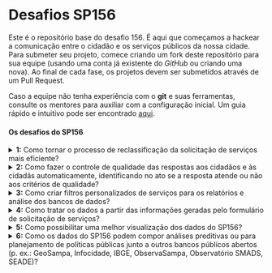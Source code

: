 # Desafios SP156

Este é o repositório base do desafio 156. É aqui que começamos a hackear a comunicação entre o cidadão e os serviços públicos da nossa cidade. Para submeter seu projeto, comece criando um fork deste repositório para sua equipe (usando uma conta já existente do *GitHub* ou criando uma nova). Ao final de cada fase, os projetos devem ser submetidos através de um Pull Request.

Caso a equipe não tenha experiência com o **git** e suas ferramentas, consulte os mentores para auxiliar com a configuração inicial. Um guia rápido e intuitivo pode ser encontrado [aqui](http://rogerdudler.github.io/git-guide/index.pt_BR.html).

#### Os desafios do SP156

<details>
  <summary><strong>1:</strong> Como tornar o processo de reclassificação da solicitação de serviços mais eficiente?</summary>
    <p>O SP156 possui cerca de 300 serviços em seu catálogo. Cada um desses serviços é de responsabilidade de um determinado órgão municipal. Ocorre que os cidadãos e operadores da Central Telefônica e das praças de atendimento nem sempre conseguem categorizar suas demandas a partir das categorias pré-estabelecidas pelos órgãos, o que gera a necessidade de reclassificação manual pelos gestores caso a solicitação tenha sido realizada ao órgão errado (A). Consequentemente, isso ocasiona maior tempo de espera para o cidadão ter sua demanda atendida.</p>

    ![imagemdesafio](./img/imagem-desafio-1.jpg)  

    <p>A realização da reclassificação de solicitação de forma mais eficiente tornaria o processo de atendimento mais rápido para o cidadão e economizaria tempo do servidor gasto com essa atividade.</p>
</details>
<details>
  <summary><strong>2:</strong> Como fazer o controle de qualidade das respostas aos cidadãos e às cidadãs automaticamente, identificando no ato se a resposta atende ou não aos critérios de qualidade?</summary>
    <p>Atualmente o gestor do serviço possui total flexibilidade quanto ao conteúdo da sua resposta para as solicitações feitas pelo cidadão. Em alguns casos, as respostas dadas pelo gestor do serviço são pouco compreensíveis ao cidadão (p. ex.: com nomes de sistemas internos, erros ortográficos, siglas e outros termos pouco usuais a quem não trabalha no governo) ou o espaço é preenchido de forma inadequada (p. ex.: com “.” ou “ ”), o que dificulta a compreensão pelo cidadão de como sua demanda foi tratada pelo órgão. Um controle de qualidade adequado permitiria aos gestores do156 dar um retorno aos responsáveis pelos serviços para que aprimorem a redação das respostas, tornando-as mais compreensíveis aos cidadãos e cidadãs.</p>

    <p>Além disso, algumas solicitações feitas pelo cidadão derivam para processos administrativos e outras possibilidades. Em alguns casos, feita a derivação, o cidadão é informado que a solicitação foi atendida – e, portanto, finalizada. No entanto, apesar de finalizada no sistema, a solicitação ainda está em tratamento em outro âmbito, o que pode significar que a demanda do cidadão não foi atendida. Com isso, a/o cidadã/o não pode mais acompanhar o andamento da solicitação  no SP156 pelo número de protocolo gerado, devendo pedir vistas de um processo. Outro complicador, é que os relatórios gerados não expressam a realidade, dificultando o seu uso gerencial.</p>
</details>
<details>
  <summary><strong>3:</strong> Como criar filtros personalizados de serviços para os relatórios e análise dos bancos de dados?</summary>
    <p>Existe a dificuldade técnica de que o relatório gerado pelo sistema não apresenta filtros suficientes para análise dos dados, o que gera a necessidade de baixar uma planilha “.xlsx” muito pesada e retrabalho. Um relatório dinâmico (que permita a seleção de campos específicos) resolveria esse problema.</p>
</details>
<details>
  <summary><strong>4:</strong> Como tratar os dados a partir das informações geradas pelo formulário de solicitação de serviços?</summary>
    <p>O banco de dados atual possui uma célula que agrupa dados de diversos campos do formulário. Isso dificulta a geração de relatórios dinâmicos e, consequentemente, a análise do histórico de solicitações para a tomada de decisão.</p>
    <p>A solução desse problema pode facilitar as análises do gestor do SP156 e, consequentemente, melhor tomada de decisão.</p>
</details>
<details>
  <summary><strong>5:</strong> Como possibilitar uma melhor visualização dos dados do SP156? </summary>
    <p>A partir dos dados apresentados, como melhorar a visualização para o gestor e para o cidadão.</p>
    <p>Uma melhor visualização dos dados do SP156 podem facilitar a tomada de decisão pelo gestor e maior controle social pelos cidadãos e cidadãs.</p>
</details>
<details>
  <summary><strong>6:</strong> Como os dados do SP156 podem compor análises preditivas ou para planejamento de políticas públicas junto a outros bancos públicos abertos (p. ex.: GeoSampa, Infocidade, IBGE, ObservaSampa, Observatório SMADS, SEADE)?</summary>
    <p>Esta pergunta está em aberto. Quer nos ajudar a respondê-la? Então bora botar a mão na massa :wink:</p>
</details>
